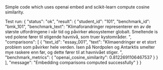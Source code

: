 Simple code which uses openai embed and scikit-learn compute cosine similarity. 

Test run: 
{
    "status": "ok",
    "result": {
        "student_id": "101",
        "benchmark_id": "bmk_101",
        "benchmark_text": "Klimaforandringer representerer en av de største utfordringene i vår tid og påvirker økosystemer globalt. Smeltende is ved polene fører til stigende havnivå, som truer kystområder. ",
        "comparisons": [
            {
                "text_id": "essay_001",
                "text": "Klimaendringer er et stort problem som påvirker hele verden. Isen på Nordpolen og Antarktis smelter mye raskere enn før, og dette fører til at havnivået stiger. ",
                "benchmark_metrics": {
                    "openai_cosine_similarity": 0.8122691106467537
                }
            }
        ],
        "message": "Embedding comparisons computed successfully"
    }
}
